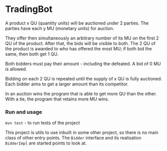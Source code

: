 # TradingBot

A product x QU (quantity units) will be auctioned under 2 parties. 
The parties have each y MU (monetary units) for auction. 

They offer then simultaneously an arbitrary number of its MU on the first 2 QU of the product. 
After that, the bids will be visible to both.
The 2 QU of the product is awarded to who has offered the most MU; if both bid the same, then both get 1 QU. 

Both bidders must pay their amount - including the defeated. A bid of 0 MU is allowed. 

Bidding on each 2 QU is repeated until the supply of x QU is fully auctioned.
Each bidder aims to get a larger amount than its competitor.

In an auction wins the program that is able to get more QU than the other.
With a tie, the program that retains more MU wins.


### Run and usage

`mvn test` - to run tests of the project

This project is utils to use inbuilt in some other project, so there is no main class of other entry points. 
The `Bidder` interface and its realisation `BidderImpl` are started points to look at.